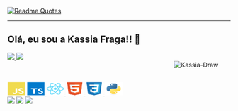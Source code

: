 [![Readme Quotes](https://quotes-github-readme.vercel.app/api?type=horizontal)](https://github.com/piyushsuthar/github-readme-quotes)

<hr />

## Olá, eu sou a Kassia Fraga!! 👋
<div>
    <a href="https://github.com/KassiaMabily">
    <img height="180em" src="https://github-readme-stats.vercel.app/api?username=kassiamabily&show_icons=true&theme=dracula&include_all_commits=true&count_private=true"/>
    <img height="180em" src="https://github-readme-stats.vercel.app/api/top-langs/?username=kassiamabily&layout=compact&langs_count=7&theme=dracula"/>
</div>

<div style="display: flex; flex-direction: row; flex-wrap: wrap; width: 100%;">
    <div style="display: flex; flex-direction: column; flex-basis: 100%; flex: 2; justify-content: center">
        <div>
            <img alt="Kassia-Js" height="30" width="40" src="https://raw.githubusercontent.com/devicons/devicon/master/icons/javascript/javascript-plain.svg">
            <img alt="Kassia-Ts" height="30" width="40" src="https://raw.githubusercontent.com/devicons/devicon/master/icons/typescript/typescript-plain.svg">
            <img alt="Kassia-React" height="30" width="40" src="https://raw.githubusercontent.com/devicons/devicon/master/icons/react/react-original.svg">
            <img alt="Kassia-HTML" height="30" width="40" src="https://raw.githubusercontent.com/devicons/devicon/master/icons/html5/html5-original.svg">
            <img alt="Kassia-CSS" height="30" width="40" src="https://raw.githubusercontent.com/devicons/devicon/master/icons/css3/css3-original.svg">
            <img alt="Kassia-Python" height="30" width="40" src="https://raw.githubusercontent.com/devicons/devicon/master/icons/python/python-original.svg">
        </div>
        <div> 
            <a href="https://www.instagram.com/kassia.mabily" target="_blank"><img src="https://img.shields.io/badge/-Instagram-%23E4405F?style=for-the-badge&logo=instagram&logoColor=white" target="_blank"></a>
            <a href = "mailto:kassiafraga7@gmail.com"><img src="https://img.shields.io/badge/-Gmail-%23333?style=for-the-badge&logo=gmail&logoColor=white" target="_blank"></a>
            <a href="https://www.linkedin.com/in/kassia-fraga/" target="_blank"><img src="https://img.shields.io/badge/-LinkedIn-%230077B5?style=for-the-badge&logo=linkedin&logoColor=white" target="_blank"></a> 
        </div>
    </div>
    <div style="display: flex; flex-direction: column; flex-basis: 100%; flex: 1; align-items: flex-end">
        <img alt="Kassia-Draw" src="https://share-cdn.picrew.me/shareImg/org/202108/338224_ZkYoa4AC.png" height="148" width="128">
    </div>
</div>


<!--
**KassiaMabily/KassiaMabily** is a ✨ _special_ ✨ repository because its `README.md` (this file) appears on your GitHub profile.

Here are some ideas to get you started:

- 🔭 I’m currently working on ...
- 🌱 I’m currently learning ...
- 👯 I’m looking to collaborate on ...
- 🤔 I’m looking for help with ...
- 💬 Ask me about ...
- 📫 How to reach me: ...
- 😄 Pronouns: ...
- ⚡ Fun fact: ...
-->
